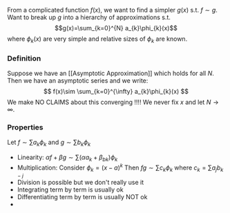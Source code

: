 From a complicated function $f(x)$, we want to find a simpler $g(x)$ s.t. $f\sim g$.  Want to break up $g$ into a hierarchy of approximations s.t.
$$g(x)=\sum_{k=0}^{N} a_{k}\phi_{k}(x)$$
where $\phi_{k}(x)$ are very simple and relative sizes of $\phi_{k}$ are known.

### Definition
Suppose we have an [[Asymptotic Approximation]] which holds for all $N$. Then we have an asymptotic series and we write:
$$
f(x)\sim \sum_{k=0}^{\infty} a_{k}\phi_{k}(x)
$$
We make NO CLAIMS about this converging !!!!
We never fix $x$ and let $N\to \infty$.
### Properties
Let $f\sim \sum a_{k}\phi_{k}$ and $g\sim \sum b_{k}\phi_{k}$
- Linearity: $\alpha f+\beta g\sim \sum(\alpha a_{k}+\beta_{bk})\phi_{k}$
- Multiplication: Consider $\phi_{k}=(x-a)^k$
  Then $fg\sim \sum c_{k}\phi_{k}$ where $c_{k}=\sum a_{j}b_{{k-j}}$
- Division is possible but we don't really use it
- Integrating term by term is usually ok
- Differentiating term by term is usually NOT ok
- 